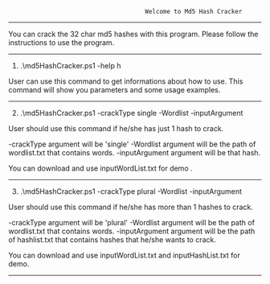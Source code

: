                                           Welcome to Md5 Hash Cracker     
                                          
----------------------------------------------------------------------------------------------------------------------

You can crack the 32 char md5 hashes with this program. Please follow the instructions to use the program.

----------------------------------------------------------------------------------------------------------------------

1) .\md5HashCracker.ps1 -help h

User can use this command to get informations about how to use. This command will show you parameters and some
usage examples.

----------------------------------------------------------------------------------------------------------------------

2) .\md5HashCracker.ps1 -crackType single -Wordlist <path of wordlist file> -inputArgument <hash>

User should use this command if he/she has just 1 hash to crack.

-crackType argument will be 'single'
-Wordlist argument will be the path of wordlist.txt that contains words.
-inputArgument argument will be that hash.

You can download and use inputWordList.txt for demo .

----------------------------------------------------------------------------------------------------------------------

3) .\md5HashCracker.ps1 -crackType plural -Wordlist <path of wordlist file> -inputArgument <path of hashlist>

User should use this command if he/she has more than 1 hashes  to crack.

-crackType argument will be 'plural'
-Wordlist argument will be the path of wordlist.txt that contains words.
-inputArgument argument will be the path of hashlist.txt that contains hashes that he/she wants to crack.

You can download and use inputWordList.txt and inputHashList.txt for demo.

----------------------------------------------------------------------------------------------------------------------

